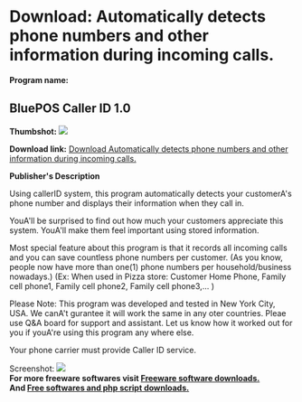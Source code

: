 # Download: Automatically detects phone numbers and other information during incoming calls.

**Program name:**

## BluePOS Caller ID 1.0

  
**Thumbshot:** ![](http://www.freewarefiles.com/screenshot/blueposcallerid_md.jpg)   
  
**Download link:** [Download Automatically detects phone numbers and other information during incoming calls.](http://freesoftwares.boysofts.com/BluePOS-Caller-ID_program_45232.html)  
  


**Publisher's Description**  
  


Using callerID system, this program automatically detects your customerA's phone number and displays their information when they call in. 

YouA'll be surprised to find out how much your customers appreciate this system. YouA'll make them feel important using stored information.

Most special feature about this program is that it records all incoming calls and you can save countless phone numbers per customer. (As you know, people now have more than one(1) phone numbers per household/business nowadays.) (Ex: When used in Pizza store: Customer Home Phone, Family cell phone1, Family cell phone2, Family cell phone3,... )

Please Note: This program was developed and tested in New York City, USA. We canA't gurantee it will work the same in any oter countries. Pleae use Q&A board for support and assistant. Let us know how it worked out for you if youA're using this program any where else. 

Your phone carrier must provide Caller ID service.

  
  
Screenshot: ![](http://www.freewarefiles.com/screenshot/blueposcallerid.jpg)   
**For more freeware softwares visit [Freeware software downloads.](http://freesoftwares.boysofts.com/)**   
**And [Free softwares and php script downloads.](http://www.boysofts.com/)**
